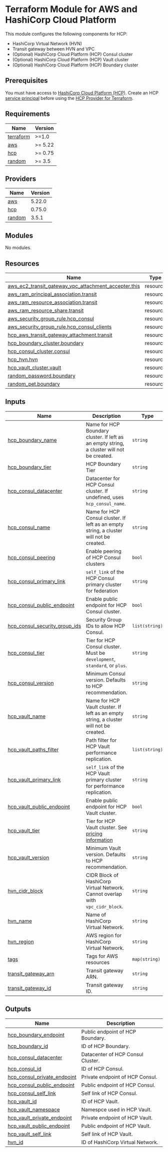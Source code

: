 # Terraform Module for AWS and HashiCorp Cloud Platform

This module configures the following components for HCP:

- HashiCorp Virtual Network (HVN)
- Transit gateway between HVN and VPC
- (Optional) HashiCorp Cloud Platform (HCP) Consul cluster
- (Optional) HashiCorp Cloud Platform (HCP) Vault cluster
- (Optional) HashiCorp Cloud Platform (HCP) Boundary cluster

## Prerequisites

You must have access to [HashiCorp Cloud Platform (HCP)](https://www.hashicorp.com/cloud-platform/).
Create an HCP [service principal](https://registry.terraform.io/providers/hashicorp/hcp/latest/docs/guides/auth)
before using the [HCP Provider for Terraform](https://registry.terraform.io/providers/hashicorp/hcp/latest/docs).

## Requirements

| Name | Version |
|------|---------|
| <a name="requirement_terraform"></a> [terraform](#requirement\_terraform) | >=1.0 |
| <a name="requirement_aws"></a> [aws](#requirement\_aws) | >= 5.22 |
| <a name="requirement_hcp"></a> [hcp](#requirement\_hcp) | >= 0.75 |
| <a name="requirement_random"></a> [random](#requirement\_random) | >= 3.5 |

## Providers

| Name | Version |
|------|---------|
| <a name="provider_aws"></a> [aws](#provider\_aws) | 5.22.0 |
| <a name="provider_hcp"></a> [hcp](#provider\_hcp) | 0.75.0 |
| <a name="provider_random"></a> [random](#provider\_random) | 3.5.1 |

## Modules

No modules.

## Resources

| Name | Type |
|------|------|
| [aws_ec2_transit_gateway_vpc_attachment_accepter.this](https://registry.terraform.io/providers/hashicorp/aws/latest/docs/resources/ec2_transit_gateway_vpc_attachment_accepter) | resource |
| [aws_ram_principal_association.transit](https://registry.terraform.io/providers/hashicorp/aws/latest/docs/resources/ram_principal_association) | resource |
| [aws_ram_resource_association.transit](https://registry.terraform.io/providers/hashicorp/aws/latest/docs/resources/ram_resource_association) | resource |
| [aws_ram_resource_share.transit](https://registry.terraform.io/providers/hashicorp/aws/latest/docs/resources/ram_resource_share) | resource |
| [aws_security_group_rule.hcp_consul](https://registry.terraform.io/providers/hashicorp/aws/latest/docs/resources/security_group_rule) | resource |
| [aws_security_group_rule.hcp_consul_clients](https://registry.terraform.io/providers/hashicorp/aws/latest/docs/resources/security_group_rule) | resource |
| [hcp_aws_transit_gateway_attachment.transit](https://registry.terraform.io/providers/hashicorp/hcp/latest/docs/resources/aws_transit_gateway_attachment) | resource |
| [hcp_boundary_cluster.boundary](https://registry.terraform.io/providers/hashicorp/hcp/latest/docs/resources/boundary_cluster) | resource |
| [hcp_consul_cluster.consul](https://registry.terraform.io/providers/hashicorp/hcp/latest/docs/resources/consul_cluster) | resource |
| [hcp_hvn.hvn](https://registry.terraform.io/providers/hashicorp/hcp/latest/docs/resources/hvn) | resource |
| [hcp_vault_cluster.vault](https://registry.terraform.io/providers/hashicorp/hcp/latest/docs/resources/vault_cluster) | resource |
| [random_password.boundary](https://registry.terraform.io/providers/hashicorp/random/latest/docs/resources/password) | resource |
| [random_pet.boundary](https://registry.terraform.io/providers/hashicorp/random/latest/docs/resources/pet) | resource |

## Inputs

| Name | Description | Type | Default | Required |
|------|-------------|------|---------|:--------:|
| <a name="input_hcp_boundary_name"></a> [hcp\_boundary\_name](#input\_hcp\_boundary\_name) | Name for HCP Boundary cluster. If left as an empty string, a cluster will not be created. | `string` | `null` | no |
| <a name="input_hcp_boundary_tier"></a> [hcp\_boundary\_tier](#input\_hcp\_boundary\_tier) | HCP Boundary Tier | `string` | `"Standard"` | no |
| <a name="input_hcp_consul_datacenter"></a> [hcp\_consul\_datacenter](#input\_hcp\_consul\_datacenter) | Datacenter for HCP Consul cluster. If undefined, uses `hcp_consul_name`. | `string` | `null` | no |
| <a name="input_hcp_consul_name"></a> [hcp\_consul\_name](#input\_hcp\_consul\_name) | Name for HCP Consul cluster. If left as an empty string, a cluster will not be created. | `string` | `null` | no |
| <a name="input_hcp_consul_peering"></a> [hcp\_consul\_peering](#input\_hcp\_consul\_peering) | Enable peering of HCP Consul clusters | `bool` | `false` | no |
| <a name="input_hcp_consul_primary_link"></a> [hcp\_consul\_primary\_link](#input\_hcp\_consul\_primary\_link) | `self_link` of the HCP Consul primary cluster for federation | `string` | `null` | no |
| <a name="input_hcp_consul_public_endpoint"></a> [hcp\_consul\_public\_endpoint](#input\_hcp\_consul\_public\_endpoint) | Enable public endpoint for HCP Consul cluster. | `bool` | `false` | no |
| <a name="input_hcp_consul_security_group_ids"></a> [hcp\_consul\_security\_group\_ids](#input\_hcp\_consul\_security\_group\_ids) | Security Group IDs to allow HCP Consul. | `list(string)` | `[]` | no |
| <a name="input_hcp_consul_tier"></a> [hcp\_consul\_tier](#input\_hcp\_consul\_tier) | Tier for HCP Consul cluster. Must be `development`, `standard`, or `plus`. | `string` | `"development"` | no |
| <a name="input_hcp_consul_version"></a> [hcp\_consul\_version](#input\_hcp\_consul\_version) | Minimum Consul version. Defaults to HCP recommendation. | `string` | `null` | no |
| <a name="input_hcp_vault_name"></a> [hcp\_vault\_name](#input\_hcp\_vault\_name) | Name for HCP Vault cluster. If left as an empty string, a cluster will not be created. | `string` | `null` | no |
| <a name="input_hcp_vault_paths_filter"></a> [hcp\_vault\_paths\_filter](#input\_hcp\_vault\_paths\_filter) | Path filter for HCP Vault performance replication. | `list(string)` | `null` | no |
| <a name="input_hcp_vault_primary_link"></a> [hcp\_vault\_primary\_link](#input\_hcp\_vault\_primary\_link) | `self_link` of the HCP Vault primary cluster for performance replication. | `string` | `null` | no |
| <a name="input_hcp_vault_public_endpoint"></a> [hcp\_vault\_public\_endpoint](#input\_hcp\_vault\_public\_endpoint) | Enable public endpoint for HCP Vault cluster. | `bool` | `false` | no |
| <a name="input_hcp_vault_tier"></a> [hcp\_vault\_tier](#input\_hcp\_vault\_tier) | Tier for HCP Vault cluster. See [pricing information](https://cloud.hashicorp.com/pricing/vault?_ga=2.162839740.1812223219.1631540747-2080033703.1609969902) | `string` | `"dev"` | no |
| <a name="input_hcp_vault_version"></a> [hcp\_vault\_version](#input\_hcp\_vault\_version) | Minimum Vault version. Defaults to HCP recommendation. | `string` | `null` | no |
| <a name="input_hvn_cidr_block"></a> [hvn\_cidr\_block](#input\_hvn\_cidr\_block) | CIDR Block of HashiCorp Virtual Network. Cannot overlap with `vpc_cidr_block`. | `string` | n/a | yes |
| <a name="input_hvn_name"></a> [hvn\_name](#input\_hvn\_name) | Name of HashiCorp Virtual Network. | `string` | n/a | yes |
| <a name="input_hvn_region"></a> [hvn\_region](#input\_hvn\_region) | AWS region for HashiCorp Virtual Network. | `string` | n/a | yes |
| <a name="input_tags"></a> [tags](#input\_tags) | Tags for AWS resources | `map(string)` | `{}` | no |
| <a name="input_transit_gateway_arn"></a> [transit\_gateway\_arn](#input\_transit\_gateway\_arn) | Transit gateway ARN. | `string` | `""` | no |
| <a name="input_transit_gateway_id"></a> [transit\_gateway\_id](#input\_transit\_gateway\_id) | Transit gateway ID. | `string` | `""` | no |

## Outputs

| Name | Description |
|------|-------------|
| <a name="output_hcp_boundary_endpoint"></a> [hcp\_boundary\_endpoint](#output\_hcp\_boundary\_endpoint) | Public endpoint of HCP Boundary. |
| <a name="output_hcp_boundary_id"></a> [hcp\_boundary\_id](#output\_hcp\_boundary\_id) | ID of HCP Boundary. |
| <a name="output_hcp_consul_datacenter"></a> [hcp\_consul\_datacenter](#output\_hcp\_consul\_datacenter) | Datacenter of HCP Consul Cluster. |
| <a name="output_hcp_consul_id"></a> [hcp\_consul\_id](#output\_hcp\_consul\_id) | ID of HCP Consul. |
| <a name="output_hcp_consul_private_endpoint"></a> [hcp\_consul\_private\_endpoint](#output\_hcp\_consul\_private\_endpoint) | Private endpoint of HCP Consul. |
| <a name="output_hcp_consul_public_endpoint"></a> [hcp\_consul\_public\_endpoint](#output\_hcp\_consul\_public\_endpoint) | Public endpoint of HCP Consul. |
| <a name="output_hcp_consul_self_link"></a> [hcp\_consul\_self\_link](#output\_hcp\_consul\_self\_link) | Self link of HCP Consul. |
| <a name="output_hcp_vault_id"></a> [hcp\_vault\_id](#output\_hcp\_vault\_id) | ID of HCP Vault. |
| <a name="output_hcp_vault_namespace"></a> [hcp\_vault\_namespace](#output\_hcp\_vault\_namespace) | Namespce used in HCP Vault. |
| <a name="output_hcp_vault_private_endpoint"></a> [hcp\_vault\_private\_endpoint](#output\_hcp\_vault\_private\_endpoint) | Private endpoint of HCP Vault. |
| <a name="output_hcp_vault_public_endpoint"></a> [hcp\_vault\_public\_endpoint](#output\_hcp\_vault\_public\_endpoint) | Public endpoint of HCP Vault. |
| <a name="output_hcp_vault_self_link"></a> [hcp\_vault\_self\_link](#output\_hcp\_vault\_self\_link) | Self link of HCP Vault. |
| <a name="output_hvn_id"></a> [hvn\_id](#output\_hvn\_id) | ID of HashiCorp Virtual Network. |
